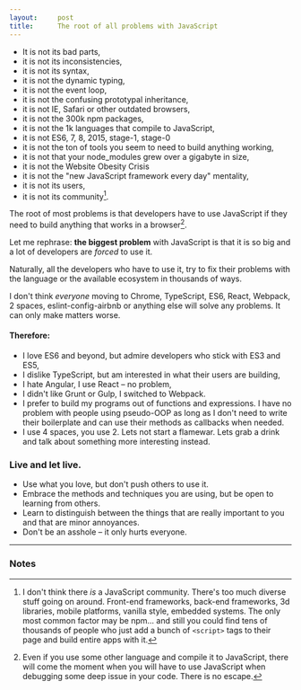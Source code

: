 ```yaml
---
layout:     post
title:      The root of all problems with JavaScript
---
```


* It is not its bad parts,
* it is not its inconsistencies,
* it is not its syntax,
* it is not the dynamic typing,
* it is not the event loop,
* it is not the confusing prototypal inheritance,
* it is not IE, Safari or other outdated browsers,
* it is not the 300k npm packages,
* it is not the 1k languages that compile to JavaScript,
* it is not ES6, 7, 8, 2015, stage-1, stage-0
* it is not the ton of tools you seem to need to build anything working,
* it is not that your node_modules grew over a gigabyte in size,
* it is not the Website Obesity Crisis
* it is not the "new JavaScript framework every day" mentality,
* it is not its users,
* it is not its community[^1].

The root of most problems is that developers have to use JavaScript if they need to build anything that works in a browser[^2].

Let me rephrase: **the biggest problem** with JavaScript is that it is so big and a lot of developers are _forced_ to use it.

Naturally, all the developers who have to use it, try to fix their problems with the language or the available ecosystem in thousands of ways.

I don't think _everyone_ moving to Chrome, TypeScript, ES6, React, Webpack, 2 spaces, eslint-config-airbnb or anything else will solve any problems. It can only make matters worse.

#### Therefore:

* I love ES6 and beyond, but admire developers who stick with ES3 and ES5,
* I dislike TypeScript, but am interested in what their users are building,
* I hate Angular, I use React – no problem,
* I didn't like Grunt or Gulp, I switched to Webpack.
* I prefer to build my programs out of functions and expressions. I have no problem with people using pseudo-OOP as long as I don't need to write their boilerplate and can use their methods as callbacks when needed.
* I use 4 spaces, you use 2. Lets not start a flamewar. Lets grab a drink and talk about something more interesting instead.

### Live and let live.

* Use what you love, but don't push others to use it.
* Embrace the methods and techniques you are using, but be open to learning from others.
* Learn to distinguish between the things that are really important to you and that are minor annoyances.
* Don't be an asshole – it only hurts everyone.

* * *

### Notes

[^1]: I don't think there _is_ a JavaScript community. There's too much diverse stuff going on around. Front-end frameworks, back-end frameworks, 3d libraries, mobile platforms, vanilla style, embedded systems. The only most common factor may be npm... and still you could find tens of thousands of people who just add a bunch of `<script>` tags to their page and build entire apps with it.

[^2]: Even if you use some other language and compile it to JavaScript, there will come the moment when you will have to use JavaScript when debugging some deep issue in your code. There is no escape.
